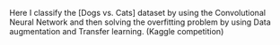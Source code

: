 Here I classify the [Dogs vs. Cats] dataset by using the Convolutional Neural Network and then solving the overfitting problem by using Data augmentation
and Transfer learning. (Kaggle competition)
